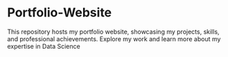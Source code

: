 # Portfolio-Website
This repository hosts my portfolio website, showcasing my projects, skills, and professional achievements. Explore my work and learn more about my expertise in Data Science
